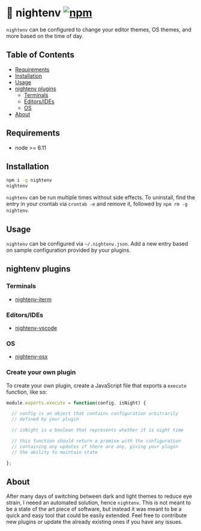 # 🌙 nightenv [![npm](https://img.shields.io/npm/dt/nightenv.svg)](https://github.com/tomselvi/nightenv#installation)

`nightenv` can be configured to change your editor themes, OS themes, and more based on the time of day.

## Table of Contents

* [Requirements](#requirements)
* [Installation](#installation)
* [Usage](#usage)
* [nightenv plugins](#nightenv-plugins)
  * [Terminals](#terminals)
  * [Editors/IDEs](#editorsides)
  * [OS](#os)
* [About](#about)

## Requirements

* node >= 6.11

## Installation

```sh
npm i -g nightenv
nightenv
```

`nightenv` can be run multiple times without side effects.  To uninstall, find the entry in your crontab via `crontab -e` and remove it, followed by `npm rm -g nightenv`.

## Usage

`nightenv` can be configured via `~/.nightenv.json`.  Add a new entry based on sample configuration provided by your plugins.

## nightenv plugins

### Terminals

* [nightenv-iterm](https://github.com/tomselvi/nightenv-iterm)

### Editors/IDEs

* [nightenv-vscode](https://github.com/tomselvi/nightenv-vscode)

### OS

* [nightenv-osx](https://github.com/tomselvi/nightenv-osx)

### Create your own plugin

To create your own plugin, create a JavaScript file that exports a `execute` function, like so:

```js
module.exports.execute = function(config, isNight) {

  // config is an object that contains configuration arbitrarily
  // defined by your plugin

  // isNight is a boolean that represents whether it is night time

  // this function should return a promise with the configuration
  // containing any updates if there are any, giving your plugin
  // the ability to maintain state

};
```

## About

After many days of switching between dark and light themes to reduce eye strain, I neeed an automated solution, hence `nightenv`.  This is not meant to be a state of the art piece of software, but instead it was meant to be a quick and easy tool that could be easily extended.  Feel free to contribute new plugins or update the already existing ones if you have any issues.
